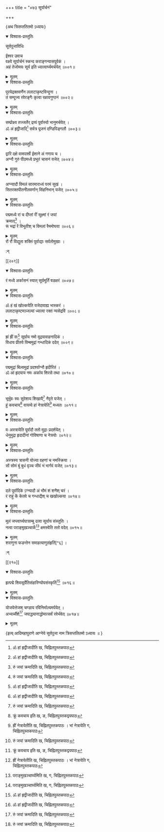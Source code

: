 +++
title = "०७३ सूर्यार्चनं"

+++

\{अथ त्रिसप्ततितमो ऽध्यायः\}


<details open><summary>विश्वास-प्रस्तुतिः</summary>

सूर्यपूजाविधिः  
    
ईश्वर उवाच  
वक्ष्ये सूर्यार्चनं स्कन्द कराङ्गन्यासपूर्वकं   ।  
अहं तेजोमयः सूर्य इति ध्यात्वार्घ्यमर्चयेत् ॥००१॥
</details>

<details><summary>मूलम्</summary>

सूर्यपूजाविधिः  
    
ईश्वर उवाच  
वक्ष्ये सूर्यार्चनं स्कन्द कराङ्गन्यासपूर्वकं   ।  
अहं तेजोमयः सूर्य इति ध्यात्वार्घ्यमर्चयेत् ॥००१॥
</details>  

<details open><summary>विश्वास-प्रस्तुतिः</summary>

पूरयेद्रक्तवर्णेन ललाटाकृष्टविन्दुना ।  
तं सम्पूज्य रवेरङ्गैः कृत्वा रक्षावगुण्ठनं   ॥००२॥
</details>

<details><summary>मूलम्</summary>

पूरयेद्रक्तवर्णेन ललाटाकृष्टविन्दुना ।  
तं सम्पूज्य रवेरङ्गैः कृत्वा रक्षावगुण्ठनं   ॥००२॥
</details>  

<details open><summary>विश्वास-प्रस्तुतिः</summary>

सम्प्रोक्ष्य तज्जलैर् द्रव्यं पूर्वास्यो भानुमर्चयेत् ।  
ॐ अं हृद्वीजादि[^१] सर्वत्र पूजनं दण्डिपिङ्गलौ   ॥००३॥
</details>

<details><summary>मूलम्</summary>

सम्प्रोक्ष्य तज्जलैर् द्रव्यं पूर्वास्यो भानुमर्चयेत् ।  
ॐ अं हृद्वीजादि[^१] सर्वत्र पूजनं दण्डिपिङ्गलौ   ॥००३॥
</details>  

<details open><summary>विश्वास-प्रस्तुतिः</summary>

द्वारि दक्षे वामपार्श्वे ईशाने अं गणाय च ।  
अग्नौ गुरुं पीठमध्ये प्रभूतं चासनं यजेत्   ॥००४॥
</details>

<details><summary>मूलम्</summary>

द्वारि दक्षे वामपार्श्वे ईशाने अं गणाय च ।  
अग्नौ गुरुं पीठमध्ये प्रभूतं चासनं यजेत्   ॥००४॥
</details>  

<details open><summary>विश्वास-प्रस्तुतिः</summary>

अग्न्यादौ विमलं सारमाराध्यं परमं सुखं   ।  
सितरक्तपीतनीलवर्णान् सिंहनिभान् यजेत् ॥००५॥
</details>

<details><summary>मूलम्</summary>

अग्न्यादौ विमलं सारमाराध्यं परमं सुखं   ।  
सितरक्तपीतनीलवर्णान् सिंहनिभान् यजेत् ॥००५॥
</details>  

<details open><summary>विश्वास-प्रस्तुतिः</summary>

पद्ममध्ये रां च दीप्तां रीं सूक्ष्मां रं जयां  
क्रमात्[^२] ।  
रूं भद्रां रें विभूतीश् च विमलां रैममोघया   ॥००६॥
</details>

<details><summary>मूलम्</summary>

पद्ममध्ये रां च दीप्तां रीं सूक्ष्मां रं जयां  
क्रमात्[^२] ।  
रूं भद्रां रें विभूतीश् च विमलां रैममोघया   ॥००६॥
</details>  
रों रौं विद्युता शक्तिं पूर्वाद्याः सर्वतोमुखाः   ।  
    
:न्  
    
[^१]: ॐ हां हृद्वीजादीति ख, चिह्नितपुस्तकपाठः  
    
[^२]: रुं जयां क्रमादिति ख, चिह्नितपुस्तकपाठः  

[[२०९]]
    

<details open><summary>विश्वास-प्रस्तुतिः</summary>

रं मध्ये अर्कासनं स्यात् सूर्यमूर्तिं षडक्षरं   ॥००७॥
</details>

<details><summary>मूलम्</summary>

रं मध्ये अर्कासनं स्यात् सूर्यमूर्तिं षडक्षरं   ॥००७॥
</details>  

<details open><summary>विश्वास-प्रस्तुतिः</summary>

ॐ हं खं खोल्कयेति यजेदावाह्य भास्करं ।  
ललाटाकृष्टमञ्जल्यां ध्यात्वा रक्तं न्यसेद्रविं   ॥००८॥
</details>

<details><summary>मूलम्</summary>

ॐ हं खं खोल्कयेति यजेदावाह्य भास्करं ।  
ललाटाकृष्टमञ्जल्यां ध्यात्वा रक्तं न्यसेद्रविं   ॥००८॥
</details>  

<details open><summary>विश्वास-प्रस्तुतिः</summary>

ह्रां ह्रीं सः[^१] सूर्याय नमो मुद्रयावाहनादिकं   ।  
विधाय प्रीतये विम्बमुद्रां गन्धादिकं ददेत् ॥००९॥
</details>

<details><summary>मूलम्</summary>

ह्रां ह्रीं सः[^१] सूर्याय नमो मुद्रयावाहनादिकं   ।  
विधाय प्रीतये विम्बमुद्रां गन्धादिकं ददेत् ॥००९॥
</details>  

<details open><summary>विश्वास-प्रस्तुतिः</summary>

पद्ममुद्रां बिल्वमुद्रां प्रदर्श्याग्नौ हृदीरितं   ।  
ॐ आं हृदयाय नमः अर्काय शिरसे तथा ॥०१०॥
</details>

<details><summary>मूलम्</summary>

पद्ममुद्रां बिल्वमुद्रां प्रदर्श्याग्नौ हृदीरितं   ।  
ॐ आं हृदयाय नमः अर्काय शिरसे तथा ॥०१०॥
</details>  

<details open><summary>विश्वास-प्रस्तुतिः</summary>

भूर्भुवः स्वः सुरेशाय शिखायै[^२] नैरृते यजेत्   ।  
हुं कवचाय[^३] वायव्ये हां नेत्रायेति[^४] मध्यतः   ॥०११॥
</details>

<details><summary>मूलम्</summary>

भूर्भुवः स्वः सुरेशाय शिखायै[^२] नैरृते यजेत्   ।  
हुं कवचाय[^३] वायव्ये हां नेत्रायेति[^४] मध्यतः   ॥०११॥
</details>  

<details open><summary>विश्वास-प्रस्तुतिः</summary>

वः अस्त्रायेति पूर्वादौ ततो मुद्राः प्रदर्शयेत् ।  
धेनुमुद्रा हृदादीनां गोविषाणा च नेत्रयोः   ॥०१२॥
</details>

<details><summary>मूलम्</summary>

वः अस्त्रायेति पूर्वादौ ततो मुद्राः प्रदर्शयेत् ।  
धेनुमुद्रा हृदादीनां गोविषाणा च नेत्रयोः   ॥०१२॥
</details>  

<details open><summary>विश्वास-प्रस्तुतिः</summary>

अस्त्रस्य त्रासनी योज्या ग्रहणां च नमस्क्रिया ।  
सों सोमं बुं बुधं वृञ्च जीवं भं भार्गवं यजेत्   ॥०१३॥
</details>

<details><summary>मूलम्</summary>

अस्त्रस्य त्रासनी योज्या ग्रहणां च नमस्क्रिया ।  
सों सोमं बुं बुधं वृञ्च जीवं भं भार्गवं यजेत्   ॥०१३॥
</details>  

<details open><summary>विश्वास-प्रस्तुतिः</summary>

दले पूर्वादिके ऽग्न्यादौ अं भौमं शं शनैश् चरं   ।  
रं राहुं कें केतवे च गन्धाद्यैश् च खखोल्कया   ॥०१४॥
</details>

<details><summary>मूलम्</summary>

दले पूर्वादिके ऽग्न्यादौ अं भौमं शं शनैश् चरं   ।  
रं राहुं कें केतवे च गन्धाद्यैश् च खखोल्कया   ॥०१४॥
</details>  

<details open><summary>विश्वास-प्रस्तुतिः</summary>

मूलं जप्त्वार्घ्यपात्राम्बु दत्वा सूर्याय संस्तुतिः   ।  
नत्वा पराङ्मुखञ्चार्कं[^५] क्षमस्वेति ततो वदेत्   ॥०१५॥
</details>

<details><summary>मूलम्</summary>

मूलं जप्त्वार्घ्यपात्राम्बु दत्वा सूर्याय संस्तुतिः   ।  
नत्वा पराङ्मुखञ्चार्कं[^५] क्षमस्वेति ततो वदेत्   ॥०१५॥
</details>  
शराणुना फडन्तेन समाहत्याणुसंहृतिं[^६]   ।  
    
:न्  
    
[^१]: ह्रीं ह्रं ह्रैं स इति घ, चिह्नितपुस्तकपाठः  
    
[^२]: सुरेशाय ज्वालिनिशिखायै इति ख, चिह्नितपुस्तकपाठः  
    
[^३]: क्रूं कवचाय इति ख, ङ, चिह्नितपुस्तकद्वयपाठः  
    
[^४]: ह्रीं नेत्रायेतीति ख, चिह्नितपुस्तकपाठः । भां नेत्रायेति ग,  
चिह्नितपुस्तकपाठः  
    
[^५]: पराङ्मुखञ्चार्घ्यमिति ख, ग, चिह्नितपुस्तकपाठः  
    
[^६]: शवानुना फडन्तेन समाहृत्यानुसंहतिमिति ख,  
चिह्नितपुस्तकद्वयपाठः । शवाणुना फडन्तेन समहत्यार्थं  
संहतिमिति ग, चिह्नितपुस्तकपाठः  

[[२१०]]
    

<details open><summary>विश्वास-प्रस्तुतिः</summary>

हृत्पद्मे शिवसूर्येतिसंहारिण्योपसंस्कृतिं[^१]   ॥०१६॥
</details>

<details><summary>मूलम्</summary>

हृत्पद्मे शिवसूर्येतिसंहारिण्योपसंस्कृतिं[^१]   ॥०१६॥
</details>  

<details open><summary>विश्वास-प्रस्तुतिः</summary>

योजयेत्तेजश् चण्डाय रविनिर्माल्यमर्पयेत् ।  
अभ्यर्च्यैशे[^२] जपाद्ध्यानाद्धोमात्सर्वं रवेर्भवेत्   ॥०१७॥
</details>

<details><summary>मूलम्</summary>

योजयेत्तेजश् चण्डाय रविनिर्माल्यमर्पयेत् ।  
अभ्यर्च्यैशे[^२] जपाद्ध्यानाद्धोमात्सर्वं रवेर्भवेत्   ॥०१७॥
</details>  
    
\{इत्य् आदिमहापुराणे आग्नेये सूर्यपूजा नाम त्रिसप्ततितमो ऽध्यायः ॥  }
    